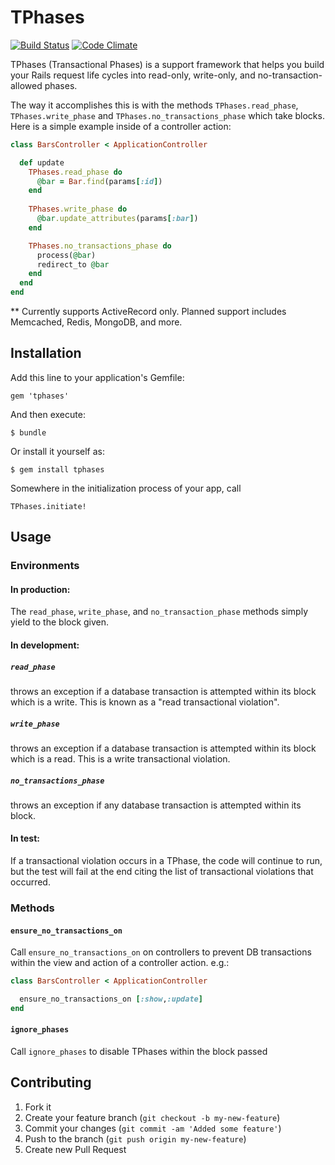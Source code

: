 # TPhases

[![Build Status](https://travis-ci.org/charleseff/tphases.png)](https://travis-ci.org/charleseff/tphases)
[![Code Climate](https://codeclimate.com/badge.png)](https://codeclimate.com/github/charleseff/tphases)

TPhases (Transactional Phases) is a support framework that helps you build your Rails request life cycles into read-only, write-only, and no-transaction-allowed phases.

The way it accomplishes this is with the methods `TPhases.read_phase`, `TPhases.write_phase` and `TPhases.no_transactions_phase` which take blocks.  Here is a simple example inside of a controller action:

```ruby
class BarsController < ApplicationController

  def update
    TPhases.read_phase do
      @bar = Bar.find(params[:id])
    end
    
    TPhases.write_phase do
      @bar.update_attributes(params[:bar])
    end

    TPhases.no_transactions_phase do
      process(@bar)
      redirect_to @bar
    end
  end
end
```

** Currently supports ActiveRecord only.  Planned support includes Memcached, Redis, MongoDB, and more.

## Installation

Add this line to your application's Gemfile:

    gem 'tphases'

And then execute:

    $ bundle

Or install it yourself as:

    $ gem install tphases

Somewhere in the initialization process of your app, call 

    TPhases.initiate!

## Usage

### Environments

#### In production:
The `read_phase`, `write_phase`, and `no_transaction_phase` methods simply yield to the block given.

#### In development:

##### `read_phase`
throws an exception if a database transaction is attempted within its block which is a write.  This is known as a "read transactional violation".

##### `write_phase`
throws an exception if a database transaction is attempted within its block which is a read.  This is a write transactional violation.

##### `no_transactions_phase`
throws an exception if any database transaction is attempted within its block.

#### In test:
If a transactional violation occurs in a TPhase, the code will continue to run, but the test will fail at the end citing the list of transactional violations that occurred.

### Methods

#### `ensure_no_transactions_on`
Call `ensure_no_transactions_on` on controllers to prevent DB transactions within the view and action of a controller action.  e.g.:

```ruby
class BarsController < ApplicationController

  ensure_no_transactions_on [:show,:update]
end
```

#### `ignore_phases`
Call `ignore_phases` to disable TPhases within the block passed



## Contributing

1. Fork it
2. Create your feature branch (`git checkout -b my-new-feature`)
3. Commit your changes (`git commit -am 'Added some feature'`)
4. Push to the branch (`git push origin my-new-feature`)
5. Create new Pull Request
